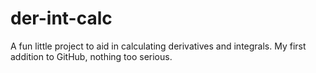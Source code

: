 # der-int-calc
A fun little project to aid in calculating derivatives and integrals.
My first addition to GitHub, nothing too serious.
